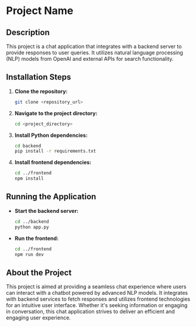 # Project Name

## Description
This project is a chat application that integrates with a backend server to provide responses to user queries. It utilizes natural language processing (NLP) models from OpenAI and external APIs for search functionality.

## Installation Steps
1. **Clone the repository:**
    ```bash
    git clone <repository_url>
    ```

2. **Navigate to the project directory:**
    ```bash
    cd <project_directory>
    ```

3. **Install Python dependencies:**
    ```bash
    cd backend
    pip install -r requirements.txt
    ```

4. **Install frontend dependencies:**
    ```bash
    cd ../frontend
    npm install
    ```

## Running the Application
- **Start the backend server:**
    ```bash
    cd ../backend
    python app.py
    ```

- **Run the frontend:**
    ```bash
    cd ../frontend
    npm run dev
    ```

## About the Project
This project is aimed at providing a seamless chat experience where users can interact with a chatbot powered by advanced NLP models. It integrates with backend services to fetch responses and utilizes frontend technologies for an intuitive user interface. Whether it's seeking information or engaging in conversation, this chat application strives to deliver an efficient and engaging user experience.
